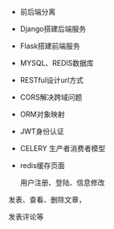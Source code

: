 - 前后端分离
- Django搭建后端服务
- Flask搭建前端服务
- MYSQL、REDIS数据库
- RESTful设计url方式
- CORS解决跨域问题
- ORM对象映射
- JWT身份认证
- CELERY  生产者消费者模型
- redis缓存页面

  用户注册、登陆、信息修改

发表、查看、删除文章，

发表评论等

